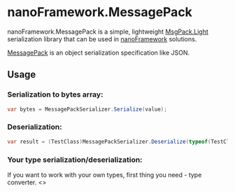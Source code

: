 # nanoFramework.MessagePack

nanoFramework.MessagePack is a simple, lightweight [MsgPack.Light](https://github.com/progaudi/MsgPack.Light) serialization library that can be used in [nanoFramework](https://github.com/nanoframework) solutions.

[MessagePack](https://github.com/msgpack/msgpack) is an object serialization specification like JSON.

## Usage
### Serialization to bytes array:
```C#
var bytes = MessagePackSerializer.Serialize(value);
```
### Deserialization:
```C#
var result = (TestClass)MessagePackSerializer.Deserialize(typeof(TestClass), result);
```
### Your type serialization/deserialization:
If you want to work with your own types, first thing you need - type converter.
<<TODO>>
